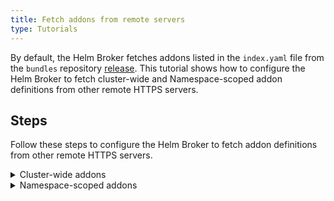 ```yaml
---
title: Fetch addons from remote servers
type: Tutorials
---
```


By default, the Helm Broker fetches addons listed in the `index.yaml` file from the `bundles` repository [release](https://github.com/kyma-project/bundles/releases). This tutorial shows how to configure the Helm Broker to fetch cluster-wide and Namespace-scoped addon definitions from other remote HTTPS servers.

## Steps

Follow these steps to configure the Helm Broker to fetch addon definitions from other remote HTTPS servers.

<div tabs>
  <details>
  <summary>
  Cluster-wide addons
  </summary>

  1. [Create a repository](#details-create-addons-repository) with your addons. To complete this tutorial step by step, use the existing [bundles](https://github.com/kyma-project/bundles/tree/master/bundles) repository.
  2. [Install Kyma](/root/kyma/#installation-installation) locally or on a cluster.
  3. Create the [ClusterAddonsConfiguration](#custom-resource-clusteraddonsconfiguration) CR which contains URLs to your addons.

  ```
  kubectl create -f https://kyma-project.io/assets/docs/master/helm-broker/docs/assets/cluster-addon.yaml
  ```
  4. The Helm Broker triggers the Service Catalog synchronization automatically. New Service Classes appear after a few seconds.

  </details>
  <details>
  <summary>
  Namespace-scoped addons
  </summary>

  1. [Create a repository](#details-create-addons-repository) with your addons. To complete this tutorial step by step, use the existing [bundles](https://github.com/kyma-project/bundles/tree/master/bundles) repository.
  2. [Install Kyma](/root/kyma/#installation-installation) locally or on a cluster.
  3. Create the `hodor` Namespace where you want to enable the Helm Broker:
  ```
  kubectl create namespace hodor
  ```

  4. Create the [AddonsConfiguration](#custom-resource-addonsconfiguration) CR which contains URLs to your addons:

  ```
  kubectl create -f https://kyma-project.io/assets/docs/master/helm-broker/docs/assets/namespaced-addon.yaml
  ```

  5. The Helm Broker triggers the Service Catalog synchronization automatically. New Service Classes appear after a few seconds.

   </details>
</div>
